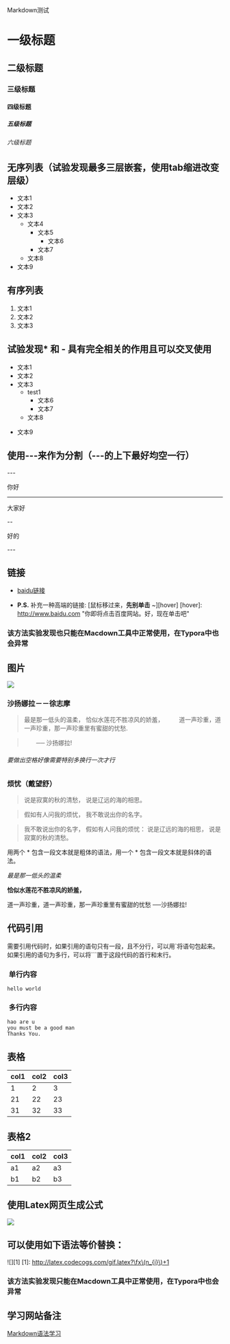 Markdown测试
# 一级标题
## 二级标题
### 三级标题
#### 四级标题
##### 五级标题
###### 六级标题

## 无序列表（试验发现最多三层嵌套，使用tab缩进改变层级）
- 文本1
- 文本2
- 文本3
	- 文本4
		- 文本5
			- 文本6
		- 文本7
	- 文本8
- 文本9

## 有序列表
1. 文本1
2. 文本2
3. 文本3

## 试验发现* 和 - 具有完全相关的作用且可以交叉使用
* 文本1
* 文本2
* 文本3
   * test1
		* 文本6
		- 文本7
	- 文本8
- 文本9

## 使用---来作为分割（---的上下最好均空一行）

\---

你好

---

大家好

--

好的

\---

## 链接

- [baidu链接](http://baidu.com)

- **P.S.** 补充一种高端的链接: [鼠标移过来，**先别单击** ~][hover]
[hover]: http://www.baidu.com "你即将点击百度网站。好，现在单击吧"
### 该方法实验发现也只能在Macdown工具中正常使用，在Typora中也会异常


## 图片
![](https://github.com/happybevis/MarkDown_Memo/raw/master/Energy2300.png)

### 沙扬娜拉－－徐志摩
>  最是那一低头的温柔，
   恰似水莲花不胜凉风的娇羞，  　　道一声珍重，道一声珍重，那一声珍重里有蜜甜的忧愁.

>　　── 沙扬娜拉!

###### 要做出空格好像需要特别多换行一次才行   
   
### 烦忧（戴望舒） 
>  说是寂寞的秋的清愁，
>  说是辽远的海的相思。 

>  假如有人问我的烦忧， 
>  我不敢说出你的名字。 

>  我不敢说出你的名字， 
>  假如有人问我的烦忧： 
>  说是辽远的海的相思， 
>  说是寂寞的秋的清愁。

用两个 * 包含一段文本就是粗体的语法，用一个 * 包含一段文本就是斜体的语法。

*最是那一低头的温柔*

**恰似水莲花不胜凉风的娇羞，**

道一声珍重，道一声珍重，那一声珍重里有蜜甜的忧愁   ──沙扬娜拉!

## 代码引用

需要引用代码时，如果引用的语句只有一段，且不分行，可以用\`将语句包起来。
如果引用的语句为多行，可以将```置于这段代码的首行和末行。

###  单行内容
`hello world`

###  多行内容
``` 
hao are u
you must be a good man
Thanks You.
```

## 表格
col1 | col2 | col3 
-----|------|-----
1    |  2   | 3
21|22|23
31|   32   | 33

## 表格2
|col1|col2|col3|
|----|----|----|
| a1 | a2 | a3 |
b1|b2|b3

## 使用Latex网页生成公式
![](http://latex.codecogs.com/gif.latex?\abc\(n_{i}\)+1)

## 可以使用如下语法等价替换：
![][1]
[1]: http://latex.codecogs.com/gif.latex?\fx\(n_{i}\)+1
### 该方法实验发现只能在Macdown工具中正常使用，在Typora中也会异常

 
## 学习网站备注
[Markdown语法学习](http://wowubuntu.com/markdown/)


